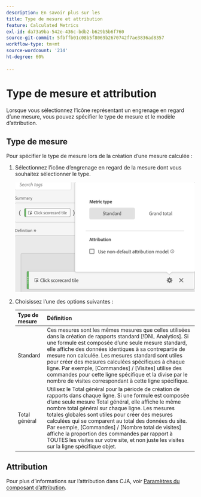 ```yaml
---
description: En savoir plus sur les
title: Type de mesure et attribution
feature: Calculated Metrics
exl-id: da73a9ba-542e-436c-bdb2-b629b5b6f760
source-git-commit: 5fbffb01c08b5f8069b2670742f7ae3836ad8357
workflow-type: tm+mt
source-wordcount: '214'
ht-degree: 60%

---
```


# Type de mesure et attribution

Lorsque vous sélectionnez l’icône représentant un engrenage en regard d’une mesure, vous pouvez spécifier le type de mesure et le modèle d’attribution.

## Type de mesure

Pour spécifier le type de mesure lors de la création d’une mesure calculée :

1. Sélectionnez l’icône d’engrenage en regard de la mesure dont vous souhaitez sélectionner le type.

   ![](assets/cm_type_alloc.png)

1. Choisissez l’une des options suivantes :

   | Type de mesure | Définition |
   |---|---|
   | Standard | Ces mesures sont les mêmes mesures que celles utilisées dans la création de rapports standard [!DNL Analytics]. Si une formule est composée d’une seule mesure standard, elle affiche des données identiques à sa contrepartie de mesure non calculée. Les mesures standard sont utiles pour créer des mesures calculées spécifiques à chaque ligne. Par exemple, [Commandes] / [Visites] utilise des commandes pour cette ligne spécifique et la divise par le nombre de visites correspondant à cette ligne spécifique. |
   | Total général | Utilisez le Total général pour la période de création de rapports dans chaque ligne. Si une formule est composée d’une seule mesure Total général, elle affiche le même nombre total général sur chaque ligne. Les mesures totales globales sont utiles pour créer des mesures calculées qui se comparent au total des données du site. Par exemple, [Commandes] / [Nombre total de visites] affiche la proportion des commandes par rapport à TOUTES les visites sur votre site, et non juste les visites sur la ligne spécifique objet. |

## Attribution

Pour plus d’informations sur l’attribution dans CJA, voir [Paramètres du composant d’attribution](/help/data-views/component-settings/attribution.md).
